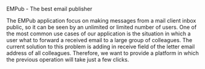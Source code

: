 EMPub - The best email publisher

The EMPub application focus on making messages from a mail client inbox public, 
so it can be seen by an unlimited
or limited number of users. One of the most common use cases of our application is the situation in which a user
what to forward a received email to a large group of colleagues. The current solution to this problem is adding
in receive field of the letter email address of all colleagues. Therefore, we want to provide a platform in which
the previous operation will take just a few clicks.

